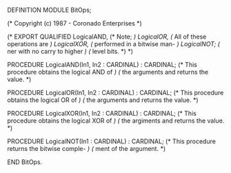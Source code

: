 DEFINITION MODULE BitOps;

(*          Copyright (c) 1987 - Coronado Enterprises              *)

(* EXPORT QUALIFIED LogicalAND,      (* Note;                         *)
                 LogicalOR,       (*   All of these operations are *)
                 LogicalXOR,      (*   performed in a bitwise man- *)
                 LogicalNOT;      (*   ner with no carry to higher *)
                                  (*   level bits.                 *) *)

PROCEDURE LogicalAND(In1, In2 : CARDINAL) : CARDINAL;
                    (* This procedure obtains the logical AND of   *)
                    (* the arguments and returns the value.        *)

PROCEDURE LogicalOR(In1, In2 : CARDINAL) : CARDINAL;
                    (* This procedure obtains the logical OR of    *)
                    (* the arguments and returns the value.        *)

PROCEDURE LogicalXOR(In1, In2 : CARDINAL) : CARDINAL;
                    (* This procedure obtains the logical XOR of   *)
                    (* the argiments and returns the value.        *)

PROCEDURE LogicalNOT(In1 : CARDINAL) : CARDINAL;
                    (* This procedure returns the bitwise comple-  *)
                    (* ment of the argument.                       *)

END BitOps.


